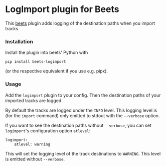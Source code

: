 # LogImport plugin for Beets

This [beets] plugin adds logging of the destination paths when you import tracks.

### Installation

Install the plugin into beets' Python with

    pip install beets-logimport

(or the respective equivalent if you use e.g. pipx).

### Usage

Add the `logimport` plugin to your config. Then the destination paths of your imported tracks are logged. 

By default the tracks  are logged under the `INFO` level. This logging level is (for the `import` command) only emitted to stdout with the `--verbose` option.

If you want to see the destination paths without `--verbose`, you can set `logimport`'s configuration option `atlevel`:

```
logimport:
    atlevel: warning
```

This will set the logging level of the track destinations to `WARNING`. This level is emitted without `--verbose`.

  [beets]: https://beets.io
